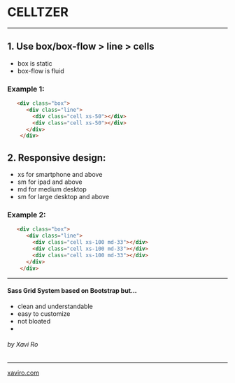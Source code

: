 # CELLTZER 
***

## 1. Use box/box-flow > line > cells
+ box is static
+ box-flow is fluid

### Example 1:

```html
   <div class="box">
      <div class="line">
        <div class="cell xs-50"></div>
        <div class="cell xs-50"></div>
      </div>
    </div>
```

## 2. Responsive design:
+ xs for smartphone and above
+ sm for ipad and above
+ md for medium desktop
+ sm for large desktop and above


### Example 2:

```html
   <div class="box">
      <div class="line">
        <div class="cell xs-100 md-33"></div>
        <div class="cell xs-100 md-33"></div>
        <div class="cell xs-100 md-33"></div>
      </div>
    </div>
```

***
#### Sass Grid System based on Bootstrap but...
+ clean and understandable
+ easy to customize
+ not bloated
+ 
###### by Xavi Ro 
***
[xaviro.com](http://www.xaviro.com)

